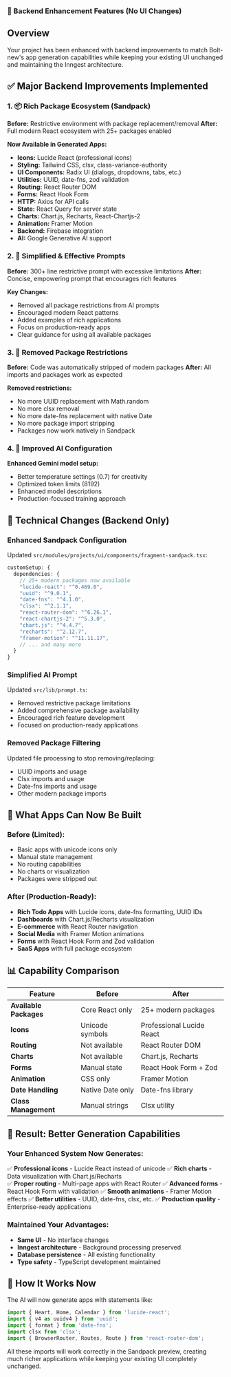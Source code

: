 ### 🚀 Backend Enhancement Features (No UI Changes)
##
## Overview
Your project has been enhanced with backend improvements to match Bolt-new's app generation capabilities while keeping your existing UI unchanged and maintaining the Inngest architecture.

## ✅ Major Backend Improvements Implemented

### 1. 📦 Rich Package Ecosystem (Sandpack)
**Before:** Restrictive environment with package replacement/removal
**After:** Full modern React ecosystem with 25+ packages enabled

**Now Available in Generated Apps:**
- **Icons:** Lucide React (professional icons)
- **Styling:** Tailwind CSS, clsx, class-variance-authority  
- **UI Components:** Radix UI (dialogs, dropdowns, tabs, etc.)
- **Utilities:** UUID, date-fns, zod validation
- **Routing:** React Router DOM
- **Forms:** React Hook Form
- **HTTP:** Axios for API calls
- **State:** React Query for server state
- **Charts:** Chart.js, Recharts, React-Chartjs-2
- **Animation:** Framer Motion
- **Backend:** Firebase integration
- **AI:** Google Generative AI support

### 2. 🎯 Simplified & Effective Prompts
**Before:** 300+ line restrictive prompt with excessive limitations
**After:** Concise, empowering prompt that encourages rich features

**Key Changes:**
- Removed all package restrictions from AI prompts
- Encouraged modern React patterns
- Added examples of rich applications
- Focus on production-ready apps
- Clear guidance for using all available packages

### 3. 🔧 Removed Package Restrictions
**Before:** Code was automatically stripped of modern packages
**After:** All imports and packages work as expected

**Removed restrictions:**
- No more UUID replacement with Math.random
- No more clsx removal
- No more date-fns replacement with native Date
- No more package import stripping
- Packages now work natively in Sandpack

### 4. 🧠 Improved AI Configuration
**Enhanced Gemini model setup:**
- Better temperature settings (0.7) for creativity
- Optimized token limits (8192)
- Enhanced model descriptions
- Production-focused training approach

## 🔧 Technical Changes (Backend Only)

### Enhanced Sandpack Configuration
Updated `src/modules/projects/ui/components/fragment-sandpack.tsx`:
```typescript
customSetup: {
  dependencies: {
    // 25+ modern packages now available
    "lucide-react": "^0.469.0",
    "uuid": "^9.0.1", 
    "date-fns": "^4.1.0",
    "clsx": "^2.1.1",
    "react-router-dom": "^6.26.1",
    "react-chartjs-2": "^5.3.0",
    "chart.js": "^4.4.7",
    "recharts": "^2.12.7",
    "framer-motion": "^11.11.17",
    // ... and many more
  }
}
```

### Simplified AI Prompt
Updated `src/lib/prompt.ts`:
- Removed restrictive package limitations
- Added comprehensive package availability
- Encouraged rich feature development
- Focused on production-ready applications

### Removed Package Filtering
Updated file processing to stop removing/replacing:
- UUID imports and usage
- Clsx imports and usage  
- Date-fns imports and usage
- Other modern package imports

## 🚀 What Apps Can Now Be Built

### Before (Limited):
- Basic apps with unicode icons only
- Manual state management
- No routing capabilities
- No charts or visualization
- Packages were stripped out

### After (Production-Ready):
- **Rich Todo Apps** with Lucide icons, date-fns formatting, UUID IDs
- **Dashboards** with Chart.js/Recharts visualization
- **E-commerce** with React Router navigation
- **Social Media** with Framer Motion animations
- **Forms** with React Hook Form and Zod validation
- **SaaS Apps** with full package ecosystem

## 📊 Capability Comparison

| Feature | Before | After |
|---------|--------|-------|
| **Available Packages** | Core React only | 25+ modern packages |
| **Icons** | Unicode symbols | Professional Lucide React |
| **Routing** | Not available | React Router DOM |
| **Charts** | Not available | Chart.js, Recharts |
| **Forms** | Manual state | React Hook Form + Zod |
| **Animation** | CSS only | Framer Motion |
| **Date Handling** | Native Date only | Date-fns library |
| **Class Management** | Manual strings | Clsx utility |

## 🎉 Result: Better Generation Capabilities

### Your Enhanced System Now Generates:
✅ **Professional icons** - Lucide React instead of unicode
✅ **Rich charts** - Data visualization with Chart.js/Recharts  
✅ **Proper routing** - Multi-page apps with React Router
✅ **Advanced forms** - React Hook Form with validation
✅ **Smooth animations** - Framer Motion effects
✅ **Better utilities** - UUID, date-fns, clsx, etc.
✅ **Production quality** - Enterprise-ready applications

### Maintained Your Advantages:
- **Same UI** - No interface changes
- **Inngest architecture** - Background processing preserved
- **Database persistence** - All existing functionality
- **Type safety** - TypeScript development maintained

## 🚧 How It Works Now

The AI will now generate apps with statements like:
```javascript
import { Heart, Home, Calendar } from 'lucide-react';
import { v4 as uuidv4 } from 'uuid';
import { format } from 'date-fns';
import clsx from 'clsx';
import { BrowserRouter, Routes, Route } from 'react-router-dom';
```

All these imports will work correctly in the Sandpack preview, creating much richer applications while keeping your existing UI completely unchanged.